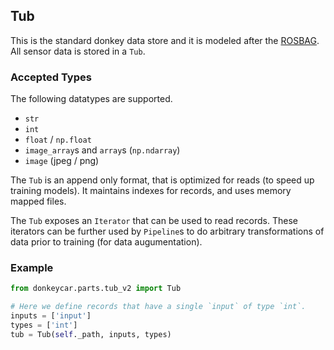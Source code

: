 ## Tub

This is the standard donkey data store and it is modeled after the [ROSBAG](http://wiki.ros.org/rosbag).
All sensor data is stored in a `Tub`. 

### Accepted Types

The following datatypes are supported. 

* `str`
* `int`
* `float` / `np.float`
* `image_array`s and `array`s (`np.ndarray`)
* `image` (jpeg / png)

The `Tub` is an append only format, that is optimized for reads (to speed up training models). 
It maintains indexes for records, and uses memory mapped files.

The `Tub` exposes an `Iterator` that can be used to read records. These iterators can be further used by `Pipeline`s to do arbitrary transformations of data prior to training (for data augumentation).

### Example

```python
from donkeycar.parts.tub_v2 import Tub

# Here we define records that have a single `input` of type `int`.
inputs = ['input']
types = ['int']
tub = Tub(self._path, inputs, types)

```
